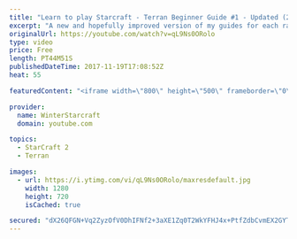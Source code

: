 ```yaml
---
title: "Learn to play Starcraft - Terran Beginner Guide #1 - Updated (2017 LOTV)"
excerpt: "A new and hopefully improved version of my guides for each race where I go over as many basics as possible while doing it live :)  I strongly believe that a super structured guide style is not very helpful compared to watching/playing the game actively.  Feedback is greatly appreciated. -- Watch live"
originalUrl: https://youtube.com/watch?v=qL9Ns0ORolo
type: video
price: Free
length: PT44M51S
publishedDateTime: 2017-11-19T17:08:52Z
heat: 55

featuredContent: "<iframe width=\"800\" height=\"500\" frameborder=\"0\" src=\"https://www.youtube.com/embed/qL9Ns0ORolo\" allow=\"accelerometer; autoplay; encrypted-media; gyroscope; picture-in-picture\" allowfullscreen></iframe>"

provider:
  name: WinterStarcraft
  domain: youtube.com

topics:
  - StarCraft 2
  - Terran

images:
  - url: https://i.ytimg.com/vi/qL9Ns0ORolo/maxresdefault.jpg
    width: 1280
    height: 720
    isCached: true

secured: "dX26QFGN+Vq2ZyzOfV0DhIFNf2+3aXE1Zq0T2WkYFHJ4x+PtfZdbCvmEX2GYTjxybGz5/LcbE0YRTrPA6ajNUwc0FYzCl7S/o+zlr2407SzyEm8NMLs7rm9ACiD/2kNQnFbWnYOcUT12wiCxBnlaJfc5O5twgg53UEgIa/wE2iXon+YSVM2bKJDEvKFaGX4A35BAupu6MrV+QbyDXKPz+1S1t5vTRRZoOa3htDeIKrWHWFLmtVPN9t7Up3Ca9IrdijekDLwVi63BBSBYPVH2j36thTMaQiFyP+f0miqHAPw67k+e6rkq+bIf9RrMGpAgaES5ErqXAOkLuf3OylcRpCpM1DcX5udAhr98lHLiPEuihtfVeRf1NhCGMxjHwBGAPSCCHckliwvrY2I1hYe8Ne3y1w4kQvbgSt8fRw8YuYL27fy9ngJ0jM/UYNopdCDT;4HewG+TKPXTpmMpDbgMhrQ=="
---
```



